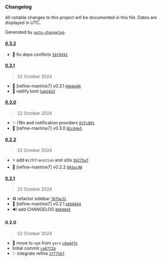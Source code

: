 ### Changelog

All notable changes to this project will be documented in this file. Dates are displayed in UTC.

Generated by [`auto-changelog`](https://github.com/CookPete/auto-changelog).

#### [0.3.2](https://github.com/bonniss/refine-mantine-v7/compare/0.3.1...0.3.2)

- 📌 fix deps conflicts [`5bf4591`](https://github.com/bonniss/refine-mantine-v7/commit/5bf45919171098d2f6b3c09c66457e02b27ce255)

#### [0.3.1](https://github.com/bonniss/refine-mantine-v7/compare/0.3.0...0.3.1)

> 22 October 2024

- 🔖 [refine-mantine7] v0.3.1 [`0debe86`](https://github.com/bonniss/refine-mantine-v7/commit/0debe862f27e9d26aee783f32dc33654d1d7ab01)
- 🚀 netlify.toml [`5ab26d2`](https://github.com/bonniss/refine-mantine-v7/commit/5ab26d2f04c918f13712179934d1937cb9946d0d)

#### [0.3.0](https://github.com/bonniss/refine-mantine-v7/compare/0.2.2...0.3.0)

> 22 October 2024

- ✨ i18n and notification providers [`837c801`](https://github.com/bonniss/refine-mantine-v7/commit/837c801db0b29427df5bc843c91dd2a5a0c57eaf)
- 🔖 [refine-mantine7] v0.3.0 [`02c64e5`](https://github.com/bonniss/refine-mantine-v7/commit/02c64e55949d7641f6fdf265dd265033465ad8bd)

#### [0.2.2](https://github.com/bonniss/refine-mantine-v7/compare/0.2.1...0.2.2)

> 22 October 2024

- ⚡️ add `WithTranstion` and utils [`56275af`](https://github.com/bonniss/refine-mantine-v7/commit/56275af149cc2aeb4d547bcf9cac2e7b72c162d0)
- 🔖 [refine-mantine7] v0.2.2 [`093ac90`](https://github.com/bonniss/refine-mantine-v7/commit/093ac90ea310dea5f9f76b50738c59fd78654053)

#### [0.2.1](https://github.com/bonniss/refine-mantine-v7/compare/0.2.0...0.2.1)

> 22 October 2024

- ♻️ refactor sidebar [`787be31`](https://github.com/bonniss/refine-mantine-v7/commit/787be3163c52b4e7c042792aa9b3c76c6962805e)
- 🔖 [refine-mantine7] v0.2.1 [`ebb8844`](https://github.com/bonniss/refine-mantine-v7/commit/ebb8844154d1fc4e2c41096a0f31d66e1bca0eb2)
- 🔊 add CHANGELOG [`8664845`](https://github.com/bonniss/refine-mantine-v7/commit/8664845c2f2484e3c5af1f9e64f8d119802440bb)

#### 0.2.0

> 22 October 2024

- 🔨 move to `npm` from `yarn` [`c8a4dfe`](https://github.com/bonniss/refine-mantine-v7/commit/c8a4dfe4d7f611b06142a0929e27c6a81ba4deae)
- Initial commit [`ce8772b`](https://github.com/bonniss/refine-mantine-v7/commit/ce8772b9c51d75304b9b66c01a981d2082bf7f8a)
- ✨ integrate refine [`27f75bf`](https://github.com/bonniss/refine-mantine-v7/commit/27f75bf157169132bc44bcbd3a5de04e9f4bd5e3)
